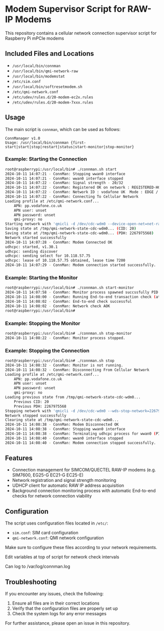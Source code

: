 # Modem Supervisor Script for RAW-IP Modems

This repository contains a cellular network connection supervisor script for Raspberry Pi mPCIe modems 

## Included Files and Locations

- `/usr/local/bin/connman`
- `/usr/local/bin/qmi-network-raw`
- `/usr/local/bin/modemstat`
- `/etc/sim.conf`
- `/usr/local/bin/softresetmodem.sh`
- `/etc/qmi-network.conf`
- `/etc/udev/rules.d/20-modem-ec2x.rules`
- `/etc/udev/rules.d/20-modem-7xxx.rules`

## Usage

The main script is `connman`, which can be used as follows:

```
ConnManager v1.0
Usage: /usr/local/bin/connman {first-start|start|stop|restart|status|start-monitor|stop-monitor}
```

### Example: Starting the Connection

```bash
root@raspberrypi:/usr/local/bin# ./connman.sh start
2024-10-11 14:07:21 - ConnMan: Stopping wwan0 interface
2024-10-11 14:07:21 - ConnMan: wwan0 interface stopped
2024-10-11 14:07:22 - ConnMan: Signal strength - 20/32
2024-10-11 14:07:22 - ConnMan: Registered OK on network : REGISTERED-HOME
2024-10-11 14:07:22 - ConnMan: Network ID : vodafone UK  Mode : EDGE / GSM 900
2024-10-11 14:07:22 - ConnMan: Connecting To Cellular Network
Loading profile at /etc/qmi-network.conf...
    APN: pp.vodafone.co.uk
    APN user: unset
    APN password: unset
    qmi-proxy: no
Starting network with 'qmicli -d /dev/cdc-wdm0 --device-open-net=net-raw-ip|net-no-qos-header --wds-start-network=apn='pp.vodafone.co.uk',ip-type=4  --client-no-release-cid '...
Saving state at /tmp/qmi-network-state-cdc-wdm0... (CID: 20)
Saving state at /tmp/qmi-network-state-cdc-wdm0... (PDH: 2267975568)
Network started successfully
2024-10-11 14:07:28 - ConnMan: Modem Connected OK
udhcpc: started, v1.30.1
udhcpc: sending discover
udhcpc: sending select for 10.118.57.75
udhcpc: lease of 10.118.57.75 obtained, lease time 7200
2024-10-11 14:07:29 - ConnMan: Modem connection started successfully.
```

### Example: Starting the Monitor

```bash
root@raspberrypi:/usr/local/bin# ./connman.sh start-monitor
2024-10-11 14:07:58 - ConnMan: Monitor process spawned succssfully PID 16541
2024-10-11 14:08:00 - ConnMan: Running End-to-end transaction check (attempt 1/3)
2024-10-11 14:08:02 - ConnMan: End-to-end check successful
2024-10-11 14:08:02 - ConnMan: Network check AOK
root@raspberrypi:/usr/local/bin#
```

### Example: Stopping the Monitor

```bash
root@raspberrypi:/usr/local/bin# ./connman.sh stop-monitor
2024-10-11 14:08:22 - ConnMan: Monitor process stopped.
```

### Example: Stopping the Connection

```bash
root@raspberrypi:/usr/local/bin# ./connman.sh stop
2024-10-11 14:08:32 - ConnMan: Monitor is not running.
2024-10-11 14:08:32 - ConnMan: Disconnecting From Cellular Network
Loading profile at /etc/qmi-network.conf...
    APN: pp.vodafone.co.uk
    APN user: unset
    APN password: unset
    qmi-proxy: no
Loading previous state from /tmp/qmi-network-state-cdc-wdm0...
    Previous CID: 20
    Previous PDH: 2267975568
Stopping network with 'qmicli -d /dev/cdc-wdm0 --wds-stop-network=2267975568 --client-cid=20 '...
Network stopped successfully
Clearing state at /tmp/qmi-network-state-cdc-wdm0...
2024-10-11 14:08:38 - ConnMan: Modem Disconnected OK
2024-10-11 14:08:38 - ConnMan: Stopping wwan0 interface
2024-10-11 14:08:38 - ConnMan: Terminating udhcpc process for wwan0 (PID: 16529)
2024-10-11 14:08:40 - ConnMan: wwan0 interface stopped
2024-10-11 14:08:40 - ConnMan: Modem connection stopped successfully.
```

## Features

- Connection management for SIMCOM/QUECTEL RAW-IP modems (e.g. SIM7600, EG25-G EC21-G EC25-E)
- Network registration and signal strength monitoring
- UDHCP client for automatic RAW IP address acquisition
- Background connection monitoring process with automatic End-to-end checks for network connection viability

## Configuration

The script uses configuration files located in `/etc/`:

- `sim.conf`: SIM card configuration
- `qmi-network.conf`: QMI network configuration

Make sure to configure these files according to your network requirements.

Edit variables at top of script for network check intervals

Can log to /var/log/connman.log

## Troubleshooting

If you encounter any issues, check the following:

1. Ensure all files are in their correct locations
2. Verify that the configuration files are properly set up
3. Check the system logs for any error messages

For further assistance, please open an issue in this repository.
